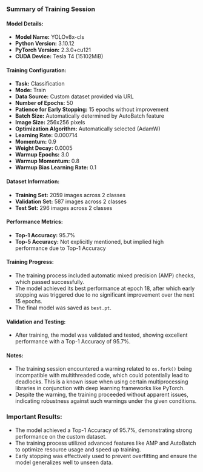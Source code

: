 ### Summary of Training Session

#### Model Details:
- **Model Name:** YOLOv8x-cls
- **Python Version:** 3.10.12
- **PyTorch Version:** 2.3.0+cu121
- **CUDA Device:** Tesla T4 (15102MiB)

#### Training Configuration:
- **Task:** Classification
- **Mode:** Train
- **Data Source:** Custom dataset provided via URL
- **Number of Epochs:** 50
- **Patience for Early Stopping:** 15 epochs without improvement
- **Batch Size:** Automatically determined by AutoBatch feature
- **Image Size:** 256x256 pixels
- **Optimization Algorithm:** Automatically selected (AdamW)
- **Learning Rate:** 0.000714
- **Momentum:** 0.9
- **Weight Decay:** 0.0005
- **Warmup Epochs:** 3.0
- **Warmup Momentum:** 0.8
- **Warmup Bias Learning Rate:** 0.1

#### Dataset Information:
- **Training Set:** 2059 images across 2 classes
- **Validation Set:** 587 images across 2 classes
- **Test Set:** 296 images across 2 classes

#### Performance Metrics:
- **Top-1 Accuracy:** 95.7%
- **Top-5 Accuracy:** Not explicitly mentioned, but implied high performance due to Top-1 Accuracy

#### Training Progress:
- The training process included automatic mixed precision (AMP) checks, which passed successfully.
- The model achieved its best performance at epoch 18, after which early stopping was triggered due to no significant improvement over the next 15 epochs.
- The final model was saved as `best.pt`.

#### Validation and Testing:
- After training, the model was validated and tested, showing excellent performance with a Top-1 Accuracy of 95.7%.

#### Notes:
- The training session encountered a warning related to `os.fork()` being incompatible with multithreaded code, which could potentially lead to deadlocks. This is a known issue when using certain multiprocessing libraries in conjunction with deep learning frameworks like PyTorch.
- Despite the warning, the training proceeded without apparent issues, indicating robustness against such warnings under the given conditions.

### Important Results:
- The model achieved a Top-1 Accuracy of 95.7%, demonstrating strong performance on the custom dataset.
- The training process utilized advanced features like AMP and AutoBatch to optimize resource usage and speed up training.
- Early stopping was effectively used to prevent overfitting and ensure the model generalizes well to unseen data.
